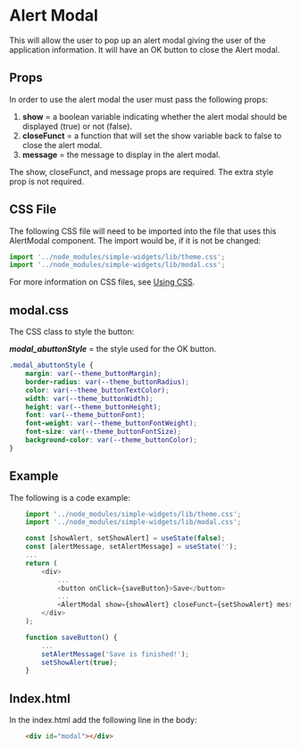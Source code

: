 # **Alert Modal**

This will allow the user to pop up an alert modal giving the user of the application information.  It will have an OK button to close the Alert modal.

## **Props**
In order to use the alert modal the user must pass the following props:

1. **show** = a boolean variable indicating whether the alert modal should be displayed (true) or not (false).
2. **closeFunct** = a function that will set the show variable back to false to close the alert modal.
3. **message** = the message to display in the alert modal.

The show, closeFunct, and message props are required.  The extra style prop is not required.

## CSS File

The following CSS file will need to be imported into the file that uses this AlertModal component.  The import would be, if it is not be changed:

```javascript
import '../node_modules/simple-widgets/lib/theme.css';
import '../node_modules/simple-widgets/lib/modal.css';
```

For more information on CSS files, see [Using CSS](./UsingCSS.md).


## modal.css

The CSS class to style the button:

***modal_abuttonStyle*** = the style used for the OK button.

```css
.modal_abuttonStyle {
    margin: var(--theme_buttonMargin);
    border-radius: var(--theme_buttonRadius);
    color: var(--theme_buttonTextColor);
    width: var(--theme_buttonWidth);
    height: var(--theme_buttonHeight);
    font: var(--theme_buttonFont);
    font-weight: var(--theme_buttonFontWeight);
    font-size: var(--theme_buttonFontSize);
    background-color: var(--theme_buttonColor);
}
```

## **Example**
The following is a code example:

```javascript
    import '../node_modules/simple-widgets/lib/theme.css';
    import '../node_modules/simple-widgets/lib/modal.css';

    const [showAlert, setShowAlert] = useState(false);
    const [alertMessage, setAlertMessage] = useState('');
    ...
    return (
        <div>
            ...
            <button onClick={saveButton}>Save</button>
            ...
            <AlertModal show={showAlert} closeFunct={setShowAlert} message={alertMessage} />
        </div>
    );

    function saveButton() {
        ...
        setAlertMessage('Save is finished!');
        setShowAlert(true);
    }
```

## **Index.html**
In the index.html add the following line in the body:
```html
    <div id="modal"></div>
```
